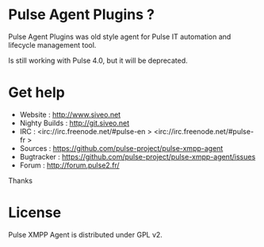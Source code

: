 # Pulse Agent Plugins ?

Pulse Agent Plugins was old style agent for Pulse IT automation and lifecycle management tool.

Is still working with Pulse 4.0, but it will be deprecated.

# Get help

* Website : <http://www.siveo.net>
* Nighty Builds : <http://git.siveo.net>
* IRC : <irc://irc.freenode.net/#pulse-en > <irc://irc.freenode.net/#pulse-fr >
* Sources : <https://github.com/pulse-project/pulse-xmpp-agent>
* Bugtracker : <https://github.com/pulse-project/pulse-xmpp-agent/issues>
* Forum : <http://forum.pulse2.fr/>

Thanks

# License

Pulse XMPP Agent is distributed under GPL v2. 

